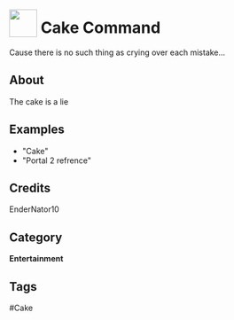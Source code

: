# <img src="https://raw.githack.com/FortAwesome/Font-Awesome/master/svgs/solid/file.svg" card_color="#4287F5" width="50" height="50" style="vertical-align:bottom"/> Cake Command
Cause there is no such thing as crying over each mistake...

## About
The cake is a lie

## Examples
* "Cake"
* "Portal 2 refrence"

## Credits
EnderNator10

## Category
**Entertainment**

## Tags
#Cake

